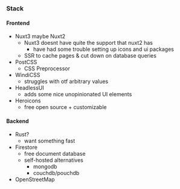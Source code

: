 

### Stack
#### Frontend
- Nuxt3 maybe Nuxt2
    - Nuxt3 doesnt have quite the support that nuxt2 has
        - have had some trouble setting up icons and ui packages
    - SSR to cache pages & cut down on database queries
- PostCSS
    - CSS Preprocessor
- WindiCSS
    - struggles with otf arbitrary values
- HeadlessUI
    - adds some nice unopinionated UI elements
- Heroicons
    - free open source + customizable

#### Backend
- Rust?
    - want something fast
- Firestore
    - free document database
    - self-hosted alternatives
        - mongodb
        - couchdb/pouchdb
- OpenStreetMap